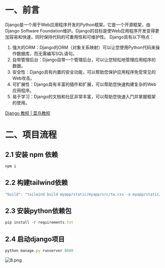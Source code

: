 # 一、前言
Django是一个用于Web应用程序开发的Python框架。它是一个开源框架，由Django Software Foundation维护。Django的目标是使Web应用程序开发变得更加容易和快速，同时保持代码的可重用性和可维护性。
Django具有以下特点：

1. 强大的ORM：Django的ORM（对象关系映射）可以让您使用Python代码来操作数据库，而无需编写SQL语句。
2. 自带管理后台：Django自带一个管理后台，可以让您轻松地管理应用程序的数据。
3. 安全性：Django具有内置的安全功能，可以帮助您保护应用程序免受常见的Web攻击。
4. 可扩展性：Django具有丰富的插件和扩展，可以帮助您快速构建复杂的Web应用程序。
5. 易于学习：Django的文档和社区非常丰富，可以帮助您快速入门并掌握框架的使用。

[Django 教程 | 菜鸟教程](https://www.runoob.com/django/django-tutorial.html)
# 二、项目流程
## 2.1 安装  npm 依赖
```javascript
npm i
```
## 2.2 构建tailwind依赖
```javascript
"build": "tailwind build myapp/static/myapp/src/tw.css -o myapp/static/myapp/styles.css"
```
## 2.3 安装python依赖包
```javascript
pip install -r requirements.txt
```
## 2.4 启动django项目
```javascript
python manage.py runserver 8080
```

![8.png](https://cdn.nlark.com/yuque/0/2023/png/27367619/1692583016435-bc5ed88e-e779-463c-9a5d-c7aa1ba343ed.png#averageHue=%23fafafa&clientId=ucc964203-75d0-4&from=ui&id=u8399ccd8&originHeight=838&originWidth=1816&originalType=binary&ratio=1.25&rotation=0&showTitle=false&size=254318&status=done&style=none&taskId=uc5b557f6-b306-48f3-8e85-782c3b04167&title=)




